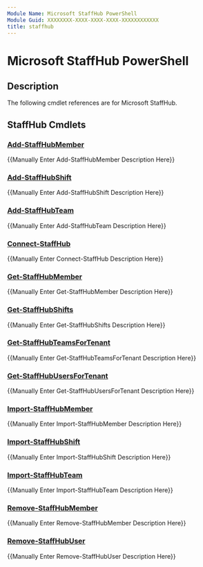 ```yaml
---
Module Name: Microsoft StaffHub PowerShell
Module Guid: XXXXXXXX-XXXX-XXXX-XXXX-XXXXXXXXXXXX
title: staffhub
---
```


# Microsoft StaffHub PowerShell

## Description

The following cmdlet references are for Microsoft StaffHub.

## StaffHub Cmdlets

### [Add-StaffHubMember](Add-StaffHubMember.md)
{{Manually Enter Add-StaffHubMember Description Here}}

### [Add-StaffHubShift](Add-StaffHubShift.md)
{{Manually Enter Add-StaffHubShift Description Here}}

### [Add-StaffHubTeam](Add-StaffHubTeam.md)
{{Manually Enter Add-StaffHubTeam Description Here}}

### [Connect-StaffHub](Connect-StaffHub.md)
{{Manually Enter Connect-StaffHub Description Here}}

### [Get-StaffHubMember](Get-StaffHubMember.md)
{{Manually Enter Get-StaffHubMember Description Here}}

### [Get-StaffHubShifts](Get-StaffHubShifts.md)
{{Manually Enter Get-StaffHubShifts Description Here}}

### [Get-StaffHubTeamsForTenant](Get-StaffHubTeamsForTenant.md)
{{Manually Enter Get-StaffHubTeamsForTenant Description Here}}

### [Get-StaffHubUsersForTenant](Get-StaffHubUsersForTenant.md)
{{Manually Enter Get-StaffHubUsersForTenant Description Here}}

### [Import-StaffHubMember](Import-StaffHubMember.md)
{{Manually Enter Import-StaffHubMember Description Here}}

### [Import-StaffHubShift](Import-StaffHubShift.md)
{{Manually Enter Import-StaffHubShift Description Here}}

### [Import-StaffHubTeam](Import-StaffHubTeam.md)
{{Manually Enter Import-StaffHubTeam Description Here}}

### [Remove-StaffHubMember](Remove-StaffHubMember.md)
{{Manually Enter Remove-StaffHubMember Description Here}}

### [Remove-StaffHubUser](Remove-StaffHubUser.md)
{{Manually Enter Remove-StaffHubUser Description Here}}
